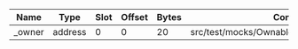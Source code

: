 | Name   | Type    | Slot | Offset | Bytes | Contract                                   |
|--------|---------|------|--------|-------|--------------------------------------------|
| _owner | address | 0    | 0      | 20    | src/test/mocks/OwnableMock.sol:OwnableMock |
